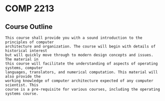 # COMP 2213

## Course Outline
    This course shall provide you with a sound introduction to the principles of computer
    architecture and organization. The course will begin with details of historical interest
    but will quickly move through to modern design concepts and issues. The material in
    this course will facilitate the understanding of aspects of operating systems, computer
    languages, translators, and numerical computation. This material will also provide the
    working knowledge of computer architecture expected of any computer scientist. This
    course is a pre-requisite for various courses, including the operating systems course.

